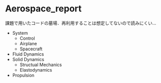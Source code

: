 # Aerospace_report
課題で用いたコードの墓場．再利用することは想定してないので読みにくい…

- System
  * Control
  * Airplane
  * Spacecraft
- Fluid Dynamics
- Solid Dynamics
  * Structual Mechanics
  * Elastodynamics
- Propulsion
